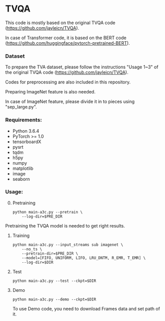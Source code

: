 # TVQA
This code is mostly based on the original TVQA code (https://github.com/jayleicn/TVQA). 

In case of Transformer code, it is based on the BERT code (https://github.com/huggingface/pytorch-pretrained-BERT).

### Dataset
To prepare the TVA dataset, please follow the instructions "Usage 1~3" of the original TVQA code (https://github.com/jayleicn/TVQA).

Codes for preprocessing are also included in this repository.

Preparing ImageNet feature is also needed.

In case of ImageNet feature, please divide it in to pieces using "sep_large.py".

### Requirements:
- Python 3.6.4
- PyTorch >= 1.0
- tensorboardX
- pysrt
- tqdm
- h5py
- numpy
- matplotlib
- image
- seaborn
  
### Usage:
0. Pretraining	
	```
	python main-a3c.py --pretrain \
		--log-dir=$PRE_DIR
	```
	
Pretraining the TVQA model is needed to get right results.
1. Training
    ```
    python main-a3c.py --input_streams sub imagenet \
		--no_ts \
		--pretrain-dir=$PRE_DIR \
		--model=[FIFO, UNIFORM, LIFO, LRU_DNTM, R_EMR, T_EMR] \
		--log-dir=$DIR
    ```

2. Test
    ```
    python main-a3c.py --test --ckpt=$DIR
    ```

3. Demo
	```
	python main-a3c.py --demo --ckpt=$DIR
	```

	To use Demo code, you need to download Frames data and set path of it.

